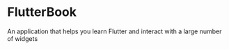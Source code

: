 # FlutterBook

An application that helps you learn Flutter and interact with a large number of widgets
